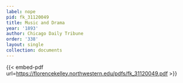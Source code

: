 ```yaml
---
label: nope
pid: fk_31120049
title: Music and Drama
year: '1893'
author: Chicago Daily Tribune
order: '338'
layout: single
collection: documents
---
```



{{< embed-pdf url=https://florencekelley.northwestern.edu/pdfs/fk_31120049.pdf >}}